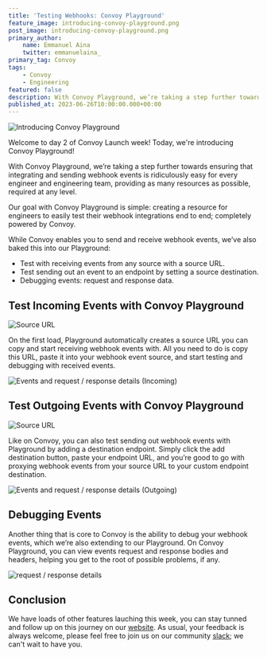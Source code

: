 ```yaml
---
title: 'Testing Webhooks: Convoy Playground'
feature_image: introducing-convoy-playground.png
post_image: introducing-convoy-playground.png
primary_author:
    name: Emmanuel Aina
    twitter: emmanuelaina_
primary_tag: Convoy
tags:
    - Convoy
    - Engineering
featured: false
description: With Convoy Playground, we’re taking a step further towards ensuring that integrating and sending webhook events is ridiculously easy for every engineer and engineering team, providing as many
published_at: 2023-06-26T10:00:00.000+00:00
---
```


![Introducing Convoy Playground](/blog-socials/introducing-convoy-playground.png)

Welcome to day 2 of Convoy Launch week! Today, we're introducing Convoy Playground!

With Convoy Playground, we’re taking a step further towards ensuring that integrating and sending webhook events is ridiculously easy for every engineer and engineering team, providing as many resources as possible, required at any level.

Our goal with Convoy Playground is simple: creating a resource for engineers to easily test their webhook integrations end to end; completely powered by Convoy.

While Convoy enables you to send and receive webhook events, we’ve also baked this into our Playground:

-   Test with receiving events from any source with a source URL.
-   Test sending out an event to an endpoint by setting a source destination.
-   Debugging events: request and response data.

## Test Incoming Events with Convoy Playground

![Source URL](/blog-assets/Source-URL.png)

On the first load, Playground automatically creates a source URL you can copy and start receiving webhook events with. All you need to do is copy this URL, paste it into your webhook event source, and start testing and debugging with received events.

![Events and request / response details (Incoming)](/blog-assets/Events-and-request-response-details-Incoming.png)

## Test Outgoing Events with Convoy Playground

![Source URL](/blog-assets/Source-URL-and-destination-input.png)

Like on Convoy, you can also test sending out webhook events with Playground by adding a destination endpoint. Simply click the add destination button, paste your endpoint URL, and you’re good to go with proxying webhook events from your source URL to your custom endpoint destination.

![Events and request / response details (Outgoing)](/blog-assets/Events-and-request-response-details-outgoing.png)

## Debugging Events

Another thing that is core to Convoy is the ability to debug your webhook events, which we’re also extending to our Playground. On Convoy Playground, you can view events request and response bodies and headers, helping you get to the root of possible problems, if any.

![request / response details](/blog-assets/Request-response-details.png)

## Conclusion

We have loads of other features lauching this week, you can stay tunned and follow up on this journey on our [website](https://launchweek.getconvoy.io). As usual, your feedback is always welcome, please feel free to join us on our community [slack](https://convoy-community.slack.com/join/shared_invite/zt-xiuuoj0m-yPp~ylfYMCV9s038QL0IUQ#/shared-invite/email); we can't wait to have you.
